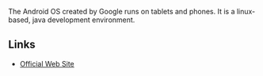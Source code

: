 <div id="wikitext">

<span id="excerpt"></span> The Android OS created by Google runs on
tablets and phones. It is a linux-based, java development environment.
<span id="excerptend"></span>

<div class="vspace">

</div>

Links
-----

<span id="linksbegin"></span>

-   [Official Web Site](http://www.android.com/)

<span id="linksend"></span>

<div class="vspace">

</div>

</div>
